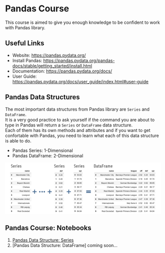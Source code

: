 # Pandas Course

This course is aimed to give you enough knowledge to be confident to work with Pandas library.

## Useful Links

* Website:       https://pandas.pydata.org/ 
* Install Pandas:       https://pandas.pydata.org/pandas-docs/stable/getting_started/install.html
* Documentation: https://pandas.pydata.org/docs/
* User Guide: https://pandas.pydata.org/docs/user_guide/index.html#user-guide

## Pandas Data Structures

The most important data structures from Pandas library are `Series` and `DataFrame`.<br>
It is a very good practice to ask yourself if the command you are about to type in Pandas will return a `Series` or `DataFrame` data structure.<br>
Each of them has its own methods and attributes and if you want to get confortable with Pandas, you need to learn what each of this data structure is able to do.

* Pandas Series: 1-Dimensional
* Pandas DataFrame: 2-Dimensional

<img src="_images/pandas_data_structures.png" />

## Pandas Course: Notebooks

1. [Pandas Data Structure: Series](https://github.com/rscorrea1/youtube/blob/master/pandas_course/_notebooks/0_Pandas_Data_Structures.ipynb)
2. [Pandas Data Structure: DataFrame] coming soon...